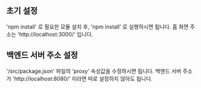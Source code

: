 ## 초기 설정
'npm install' 로 필요한 모듈 설치 후, 'npm install' 로 실행하시면 됩니다.
홈 화면 주소는 'http://localhost:3000/' 입니다.

## 백엔드 서버 주소 설정
'/src/package.json' 파일의 'proxy' 속성값을 수정하시면 됩니다.
백엔드 서버 주소가 'http://localhost:8080/' 이라면 따로 설정하지 않아도 됩니다.